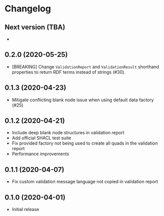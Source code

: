 
# Changelog


## Next version (TBA)

*


## 0.2.0 (2020-05-25)

* [BREAKING] Change `ValidationReport` and `ValidationResult` shorthand
  properties to return RDF terms instead of strings (#30).


## 0.1.3 (2020-04-23)

* Mitigate conflicting blank node issue when using default data factory (#25)


## 0.1.2 (2020-04-21)

* Include deep blank node structures in validation report
* Add official SHACL test suite
* Fix provided factory not being used to create all quads in the validation
  report
* Performance improvements


## 0.1.1 (2020-04-07)

* Fix custom validation message language not copied in validation report


## 0.1.0 (2020-04-01)

* Initial release
